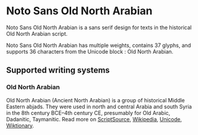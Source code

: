 
# Noto Sans Old North Arabian

Noto Sans Old North Arabian is a sans serif design for texts in the historical Old North Arabian script. 

Noto Sans Old North Arabian has multiple weights, contains 37 glyphs, and supports 36 characters from the Unicode block : Old North Arabian.


## Supported writing systems


### Old North Arabian

Old North Arabian (Ancient North Arabian) is a group of historical Middle Eastern abjads. They were used in north and central Arabia and south Syria in the 8th century BCE–4th century CE, presumably for Old Arabic, Dadanitic, Taymanitic. Read more on [ScriptSource](https://scriptsource.org/scr/Narb), [Wikipedia](https://en.wikipedia.org/wiki/ISO_15924:Narb), [Unicode](https://www.unicode.org/versions/Unicode13.0.0/ch10.pdf#G26432), [Wiktionary](https://en.wiktionary.org/wiki/Category:Old_North_Arabian_script).

